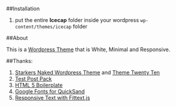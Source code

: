 ##Installation

1. put the entire **Icecap** folder inside your wordpress `wp-content/themes/icecap` folder

##About

This is a [Wordpress Theme](http://wordpress.org/) that is White, Minimal and Responsive.

##Thanks:

1. [Starkers Naked Wordpress Theme](http://starkerstheme.com/) and [Theme Twenty Ten](http://2010dev.wordpress.com/)
2. [Test Post Pack](http://thinkdesignblog.com/wordpress-lorem-ipsum-test-post-pack.htm)
3. [HTML 5 Boilerplate](http://html5boilerplate.com/)
4. [Google Fonts for QuickSand](http://www.google.com/webfonts)
5. [Responsive Text with Fittext.js](http://fittextjs.com/)
